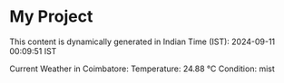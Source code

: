 # My Project

This content is dynamically generated in Indian Time (IST): 2024-09-11 00:09:51 IST


Current Weather in Coimbatore:
Temperature: 24.88 °C
Condition: mist

